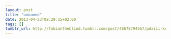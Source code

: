 ```yaml
---
layout: post
title: "unnamed"
date: 2013-04-23T08:29:15+02:00
tags: []
tumblr_url: http://fabiantheblind.tumblr.com/post/48678794567/pdxiii-kung-fu-academy-berlin-by-armin
---
```

